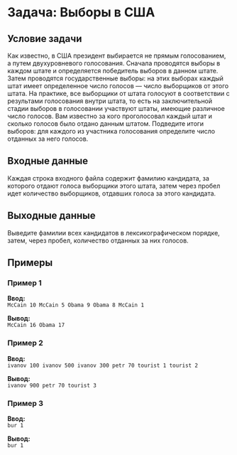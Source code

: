 # Задача: Выборы в США

## Условие задачи
Как известно, в США президент выбирается не прямым голосованием, а путем двухуровневого голосования. Сначала проводятся выборы в каждом штате и определяется победитель выборов в данном штате. Затем проводятся государственные выборы: на этих выборах каждый штат имеет определенное число голосов — число выборщиков от этого штата. На практике, все выборщики от штата голосуют в соответствии с результами голосования внутри штата, то есть на заключительной стадии выборов в голосовании участвуют штаты, имеющие различное число голосов. Вам известно за кого проголосовал каждый штат и сколько голосов было отдано данным штатом. Подведите итоги выборов: для каждого из участника голосования определите число отданных за него голосов.

## Входные данные
Каждая строка входного файла содержит фамилию кандидата, за которого отдают голоса выборщики этого штата, затем через пробел идет количество выборщиков, отдавших голоса за этого кандидата.

## Выходные данные
Выведите фамилии всех кандидатов в лексикографическом порядке, затем, через пробел, количество отданных за них голосов.

## Примеры
### Пример 1
**Ввод:**  
`McCain 10
McCain 5
Obama 9
Obama 8
McCain 1`  

**Вывод:**  
`McCain 16
Obama 17`  

### Пример 2
**Ввод:**  
`ivanov 100
ivanov 500
ivanov 300
petr 70
tourist 1
tourist 2`  

**Вывод:**  
`ivanov 900
petr 70
tourist 3`

### Пример 3
**Ввод:**  
`bur 1`

**Вывод:**  
`bur 1`
